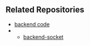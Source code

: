 
## Related Repositories
- [backend code](https://github.com/salman-faris-pk/Real-estate_backend)
- - [backend-socket](https://github.com/salman-faris-pk/real_estate_Socket)

